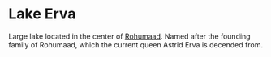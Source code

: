 # Lake Erva

Large lake located in the center of [Rohumaad](./README.md).  Named after the founding family of Rohumaad, which the current queen Astrid Erva is decended from.
